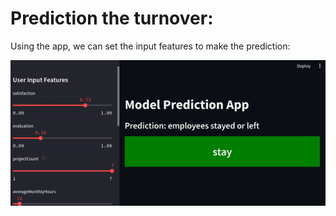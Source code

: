 
# Prediction the turnover:

Using the app, we can set the input features to make the prediction:

![](appstreamlitmodel.gif)